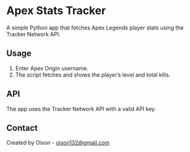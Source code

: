 # Apex Stats Tracker

A simple Python app that fetches Apex Legends player stats using the Tracker Network API.

## Usage

1. Enter Apex Origin username.  
2. The script fetches and shows the player’s level and total kills.

## API

The app uses the Tracker Network API with a valid API key.

## Contact

Created by Oison - oison132@gmail.com

